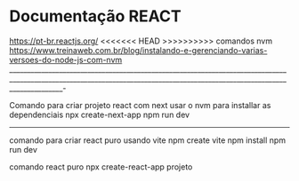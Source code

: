 # Documentação REACT
https://pt-br.reactjs.org/
<<<<<<< HEAD >>>>>>>>>>
comandos nvm
https://www.treinaweb.com.br/blog/instalando-e-gerenciando-varias-versoes-do-node-js-com-nvm
___________________________________________________________________________________________________________________________________________________________________________-

Comando para criar projeto react com next
usar o nvm para installar as dependenciais
npx create-next-app
npm run dev
___________________________________________________________________________________________________________________________________________________________________________________

comando para criar react puro usando vite
npm create vite
npm install
npm run dev



comando react puro npx create-react-app projeto
